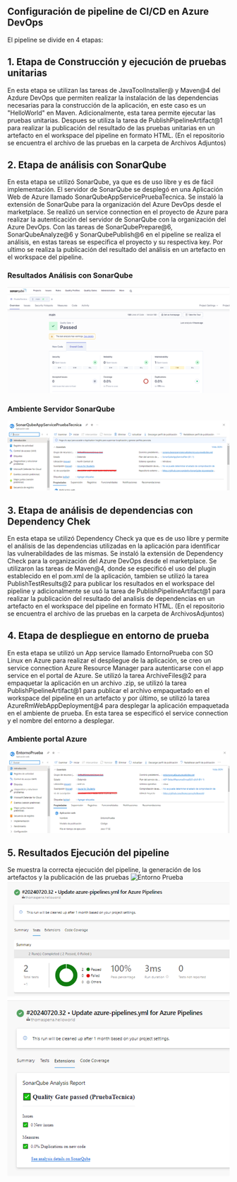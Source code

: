 ## **Configuración de pipeline de CI/CD en Azure DevOps**
El pipeline se divide en 4 etapas: 
## **1. Etapa de Construcción y ejecución de pruebas unitarias**
En esta etapa se utilizan las tareas de JavaToolInstaller@ y Maven@4 del Azdure DevOps que permiten realizar la instalación de las dependencias necesarias para la construcción de la aplicación, en este caso es un "HelloWorld" en Maven. Adicionalmente, esta tarea permite ejecutar las pruebas unitarias. Despues se utiliza la tarea de PublishPipelineArtifact@1 para realizar la publicación del resultado de las pruebas unitarias en un artefacto en el workspace del pipeline en formato HTML. (En el repositorio se encuentra el archivo de las pruebas en la carpeta de Archivos Adjuntos)

## **2. Etapa de análisis con SonarQube**
En esta etapa se utilizó SonarQube, ya que es de uso libre y es de fácil implementación. El servidor de SonarQube se desplegó en una Aplicación Web de Azure llamado SonarQubeAppServicePruebaTecnica. Se instaló la extensión de SonarQube para la organización del Azure DevOps desde el marketplace. Se realizó un service connection en el proyecto de Azure para realizar la autenticación del servidor de SonarQube con la organización del Azure DevOps. Con las tareas de SonarQubePrepare@6, SonarQubeAnalyze@6 y SonarQubePublish@6 en el pipeline se realiza el análisis, en estas tareas se especifica el proyecto y su respectiva key. Por ultimo se realiza la publicación del resultado del análisis en un artefacto en el workspace del pipeline.
### Resultados Análisis con SonarQube
![Analisis SonarQube](ArchivosAdjuntos/analisisSonarQube.png)
### Ambiente Servidor SonarQube
![Entorno SonarQube](ArchivosAdjuntos/SonarQube.png)
## **3. Etapa de análisis de dependencias con Dependency Chek**
En esta etapa se utilizó Dependency Check ya que es de uso libre y permite el análisis de las dependencias utilizadas en la aplicación para identificar las vulnerabildades de las mismas. Se instaló la extensión de Dependency Check para la organización del Azure DevOps desde el marketplace. Se utilizaron las tareas de Maven@4, donde se especificó el uso del plugin establecido en el pom.xml de la aplicación, tambien se utilizó la tarea PublishTestResults@2 para publicar los resultados en el workspace del pipeline y adicionalmente se usó la tarea de PublishPipelineArtifact@1 para realizar la publicación del resultado del analisis de dependencias en un artefacto en el workspace del pipeline en formato HTML. (En el repositorio se encuentra el archivo de las pruebas en la carpeta de ArchivosAdjuntos)


## **4. Etapa de despliegue en entorno de prueba**
En esta etapa se utilizó un App service llamado EntornoPrueba con SO Linux en Azure para realizar el despliegue de la aplicación, se creo un service connection Azure Resource Manager para autenticarse con el app service en el portal de Azure. Se utilizó la tarea ArchiveFiles@2 para empaquetar la aplicación en un archivo .zip, se utilizó la tarea PublishPipelineArtifact@1 para publicar el archivo empaquetado en el workspace del pipeline en un artefacto y por último, se utilizó la tarea AzureRmWebAppDeployment@4 para desplegar la aplicación empaquetada en el ambiente de prueba. En esta tarea se especificó el service connection y el nombre del entorno a desplegar.
### Ambiente portal Azure
 ![Entorno Prueba](ArchivosAdjuntos/EntornoPrueba.png)
## **5. Resultados Ejecución del pipeline**
Se muestra la correcta ejecución del pipeline, la generación de los artefactos y la publicación de las pruebas
![Entorno Prueba](ArchivosAdjuntos/Ejecuciónpipeline.png)
![Entorno Prueba](ArchivosAdjuntos/Publicacion.png)
![Entorno Prueba](ArchivosAdjuntos/publicacionsonar.png)
